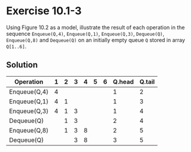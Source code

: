 # Exercise 10.1-3

Using Figure 10.2 as a model, illustrate the result of each operation in the sequence `Enqueue(Q,4)`, `Enqueue(Q,1)`, `Enqueue(Q,3)`, `Dequeue(Q)`, `Enqueue(Q,8)` and `Dequeue(Q)` on an initially empty queue `Q` stored in array `Q[1..6]`.

## Solution

| Operation    | 1   | 2   | 3   | 4   | 5   | 6   | Q.head | Q.tail |
| ------------ | --- | --- | --- | --- | --- | --- | ------ | ------ |
| Enqueue(Q,4) | 4   |     |     |     |     |     | 1      | 2      |
| Enqueue(Q,1) | 4   | 1   |     |     |     |     | 1      | 3      |
| Enqueue(Q,3) | 4   | 1   | 3   |     |     |     | 1      | 4      |
| Dequeue(Q)   |     | 1   | 3   |     |     |     | 2      | 4      |
| Enqueue(Q,8) |     | 1   | 3   | 8   |     |     | 2      | 5      |
| Dequeue(Q)   |     |     | 3   | 8   |     |     | 3      | 5      |
